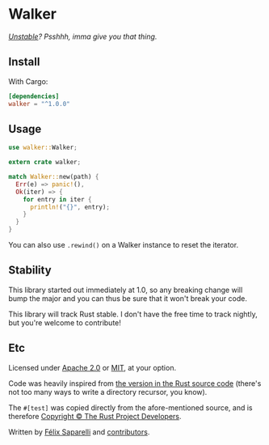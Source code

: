# Walker

_[Unstable]? Psshhh, imma give you that thing._

## Install

With Cargo:

```toml
[dependencies]
walker = "^1.0.0"
```

## Usage

```rust
use walker::Walker;

extern crate walker;

match Walker::new(path) {
  Err(e) => panic!(),
  Ok(iter) => {
    for entry in iter {
      println!("{}", entry);
    }
  }
}
```

You can also use `.rewind()` on a Walker instance to reset the iterator.

## Stability

This library started out immediately at 1.0, so any breaking change will bump
the major and you can thus be sure that it won't break your code.

This library will track Rust stable. I don't have the free time to track
nightly, but you're welcome to contribute!

## Etc

Licensed under [Apache 2.0] or [MIT], at your option.

Code was heavily inspired from [the version in the Rust source code][orig]
(there's not too many ways to write a directory recursor, you know).

The `#[test]` was copied directly from the afore-mentioned source, and is
therefore [Copyright © The Rust Project Developers][©rust].

Written by [Félix Saparelli](https://passcod.name) and [contributors].

[Apache 2.0]: http://www.apache.org/licenses/LICENSE-2.0
[MIT]: http://passcod.mit-license.org
[Unstable]: http://doc.rust-lang.org/stable/std/fs/fn.walk_dir.html
[contributors]: https://github.com/passcod/walker/graphs/contributors
[orig]: http://doc.rust-lang.org/stable/src/std/fs.rs.html#1010-1054
[©rust]: http://rust-lang.org/COPYRIGHT
